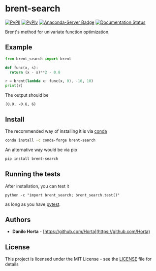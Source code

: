 # brent-search

[![PyPIl](https://img.shields.io/pypi/l/brent-search.svg?style=flat-square)](https://pypi.python.org/pypi/brent-search/)
[![PyPIv](https://img.shields.io/pypi/v/brent-search.svg?style=flat-square)](https://pypi.python.org/pypi/brent-search/)
[![Anaconda-Server Badge](https://anaconda.org/conda-forge/brent-search/badges/version.svg)](https://anaconda.org/conda-forge/brent-search)
[![Documentation Status](https://readthedocs.org/projects/brent-search/badge/?style=flat-square&version=latest)](http://brent-search.readthedocs.io/en/latest/?badge=latest)

Brent's method for univariate function optimization.

## Example

```python
from brent_search import brent

def func(x, s):
  return (x - s)**2 - 0.8

r = brent(lambda x: func(x, 0), -10, 10)
print(r)
```
The output should be
```
(0.0, -0.8, 6)
```

## Install

The recommended way of installing it is via
[conda](http://conda.pydata.org/docs/index.html)
```bash
conda install -c conda-forge brent-search
```

An alternative way would be via pip
```bash
pip install brent-search
```

## Running the tests

After installation, you can test it
```
python -c "import brent_search; brent_search.test()"
```
as long as you have [pytest](http://docs.pytest.org/en/latest/).

## Authors

* **Danilo Horta** - [https://github.com/Horta](https://github.com/Horta)

## License

This project is licensed under the MIT License - see the
[LICENSE](LICENSE) file for details

